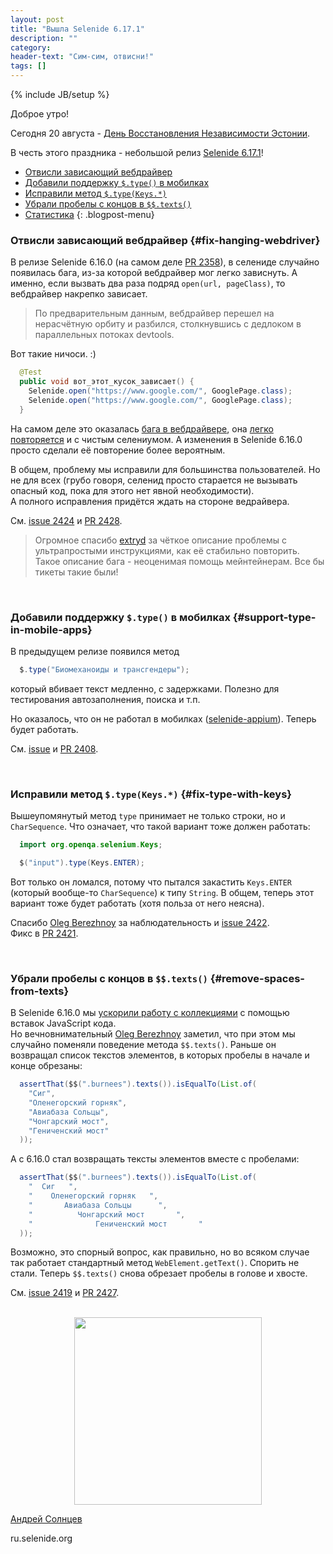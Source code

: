 ```yaml
---
layout: post
title: "Вышла Selenide 6.17.1"
description: ""
category:
header-text: "Сим-сим, отвисни!"
tags: []
---
```

{% include JB/setup %}

Доброе утро!

Сегодня 20 августа - [День Восстановления Независимости Эстонии](https://www.visitestonia.com/ru/%D0%BF%D0%BE%D1%87%D0%B5%D0%BC%D1%83-%D1%8D%D1%81%D1%82%D0%BE%D0%BD%D0%B8%D1%8F/%D0%B4%D0%B5%D0%BD%D1%8C-%D0%B2%D0%BE%D1%81%D1%81%D1%82%D0%B0%D0%BD%D0%BE%D0%B2%D0%BB%D0%B5%D0%BD%D0%B8%D1%8F-%D1%8D%D1%81%D1%82%D0%BE%D0%BD%D1%81%D0%BA%D0%BE%D0%B9-%D1%80%D0%B5%D1%81%D0%BF%D1%83%D0%B1%D0%BB%D0%B8%D0%BA%D0%B8).  

В честь этого праздника - небольшой релиз [Selenide 6.17.1](https://github.com/selenide/selenide/milestone/188?closed=1)!


* [Отвисли зависающий вебдрайвер](#fix-hanging-webdriver)
* [Добавили поддержку `$.type()` в мобилках](#support-type-in-mobile-apps)
* [Исправили метод `$.type(Keys.*)`](#fix-type-with-keys)
* [Убрали пробелы с концов в `$$.texts()`](#remove-spaces-from-texts)
* [Статистика](#statistics)
  {: .blogpost-menu}
  <br>

### Отвисли зависающий вебдрайвер {#fix-hanging-webdriver}

В релизе Selenide 6.16.0 (на самом деле [PR 2358](https://github.com/selenide/selenide/pull/2358)), в селениде случайно появилась бага, из-за которой вебдрайвер мог легко зависнуть.
А именно, если вызвать два раза подряд `open(url, pageClass)`, то вебдрайвер накрепко зависает.

> По предварительным данным, вебдрайвер перешел на нерасчётную орбиту и разбился, столкнувшись с дедлоком в параллельных потоках devtools.

Вот такие ничоси. :)

```java
  @Test
  public void вот_этот_кусок_зависает() {
    Selenide.open("https://www.google.com/", GooglePage.class);
    Selenide.open("https://www.google.com/", GooglePage.class);
  }
```

На самом деле это оказалась [бага в вебдрайвере](https://github.com/SeleniumHQ/selenium/issues/12576), 
она [легко повторяется](https://github.com/asolntsev/selenium-deadlock) и с чистым селениумом. А изменения в 
Selenide 6.16.0 просто сделали её повторение более вероятным. 

В общем, проблему мы исправили для большинства пользователей. Но не для всех (грубо говоря, селенид просто старается 
не вызывать опасный код, пока для этого нет явной необходимости).  
А полного исправления придётся ждать на стороне ведрайвера. 

См. [issue 2424](https://github.com/selenide/selenide/issues/2424) и [PR 2428](https://github.com/selenide/selenide/pull/2428).

> Огромное спасибо [extryd](https://github.com/extryd) за чёткое описание проблемы с ультрапростыми инструкциями, как её стабильно повторить.
Такое описание бага - неоценимая помощь мейнтейнерам. Все бы тикеты такие были!

<br>

### Добавили поддержку `$.type()` в мобилках {#support-type-in-mobile-apps}

В предыдущем релизе появился метод
```java
  $.type("Биомеханоиды и трансгендеры");
```
который вбивает текст медленно, с задержками. Полезно для тестирования автозаполнения, поиска и т.п.

Но оказалось, что он не работал в мобилках ([selenide-appium](https://github.com/selenide/selenide/tree/main/modules/appium)). Теперь будет работать. 

См. [issue](https://github.com/selenide/selenide/pull/2191#issuecomment-1667578383) и [PR 2408](https://github.com/selenide/selenide/pull/2408).

<br>


### Исправили метод `$.type(Keys.*)` {#fix-type-with-keys}

Вышеупомянутый метод `type` принимает не только строки, но и `CharSequence`. 
Что означает, что такой вариант тоже должен работать:
```java
  import org.openqa.selenium.Keys;

  $("input").type(Keys.ENTER);
```

Вот только он ломался, потому что пытался закастить `Keys.ENTER` (который вообще-то `CharSequence`) к типу `String`. 
В общем, теперь этот вариант тоже будет работать (хотя польза от него неясна). 

Спасибо [Oleg Berezhnoy](https://github.com/bereg2k) за наблюдательность и [issue 2422](https://github.com/selenide/selenide/issues/2422).  
Фикс в [PR 2421](https://github.com/selenide/selenide/pull/2421).

<br>

### Убрали пробелы с концов в `$$.texts()` {#remove-spaces-from-texts}

В Selenide 6.16.0 мы [ускорили работу с коллекциями](/2023/07/02/selenide-6.16.0/#speedup-collection-checks) с помощью вставок JavaScript кода.   
Но вечновнимательный [Oleg Berezhnoy](https://github.com/bereg2k) заметил, что при этом мы случайно поменяли поведение 
метода `$$.texts()`. Раньше он возвращал список текстов элементов, в которых пробелы в начале и конце обрезаны:

```java
  assertThat($$(".burnees").texts()).isEqualTo(List.of(
    "Сиг",
    "Оленегорский горняк",
    "Авиабаза Сольцы",
    "Чонгарский мост",
    "Гениченский мост"
  ));
```

А с 6.16.0 стал возвращать тексты элементов вместе с пробелами:
```java
  assertThat($$(".burnees").texts()).isEqualTo(List.of(
    "  Сиг   ",
    "    Оленегорский горняк   ",
    "       Авиабаза Сольцы      ",
    "          Чонгарский мост       ",
    "              Гениченский мост       "
  ));
```

Возможно, это спорный вопрос, как правильно, но во всяком случае так работает стандартный метод `WebElement.getText()`. 
Спорить не стали. Теперь `$$.texts()` снова обрезает пробелы в голове и хвосте.

См. [issue 2419](https://github.com/selenide/selenide/issues/2419) и [PR 2427](https://github.com/selenide/selenide/pull/2427).

<br>

<center>
  <img src="{{ BASE_PATH }}/images/2023/02/independence-day-estonia.png" width="300"/>
</center>


[Андрей Солнцев](http://asolntsev.github.io/)

ru.selenide.org
